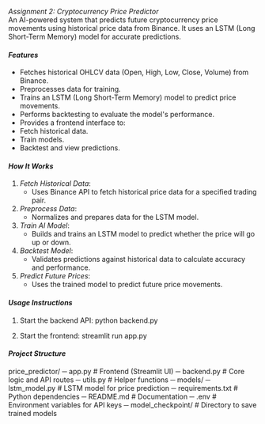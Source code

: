 *Assignment 2: Cryptocurrency Price Predictor*  
   An AI-powered system that predicts future cryptocurrency price movements using historical price data from Binance. It uses an LSTM (Long Short-Term Memory) model for accurate predictions.

#### *Features*
- Fetches historical OHLCV data (Open, High, Low, Close, Volume) from Binance.
- Preprocesses data for training.
- Trains an LSTM (Long Short-Term Memory) model to predict price movements.
- Performs backtesting to evaluate the model's performance.
- Provides a frontend interface to:
- Fetch historical data.
- Train models.
- Backtest and view predictions.

#### *How It Works*
1. *Fetch Historical Data*:
   - Uses Binance API to fetch historical price data for a specified trading pair.
2. *Preprocess Data*:
   - Normalizes and prepares data for the LSTM model.
3. *Train AI Model*:
   - Builds and trains an LSTM model to predict whether the price will go up or down.
4. *Backtest Model*:
   - Validates predictions against historical data to calculate accuracy and performance.
5. *Predict Future Prices*:
   - Uses the trained model to predict future price movements.


#### *Usage Instructions*
1. Start the backend API:
   python backend.py
   
2. Start the frontend:
   streamlit run app.py

#### *Project Structure*

price_predictor/
─ app.py                 # Frontend (Streamlit UI)
─ backend.py             # Core logic and API routes
─ utils.py               # Helper functions
─ models/
   ─ lstm_model.py      # LSTM model for price prediction
─ requirements.txt       # Python dependencies
─ README.md              # Documentation
─ .env                   # Environment variables for API keys
─ model_checkpoint/      # Directory to save trained models
